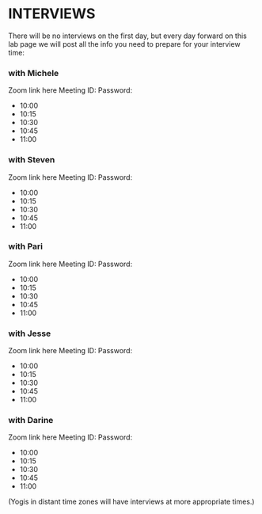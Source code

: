 # INTERVIEWS

There will be no interviews on the first day, but every day forward on this lab page we will post all the info you need to prepare for your interview time:


### with Michele
Zoom link here
Meeting ID:
Password:

- 10:00
- 10:15
- 10:30
- 10:45
- 11:00


### with Steven
Zoom link here
Meeting ID:
Password:

- 10:00
- 10:15
- 10:30
- 10:45
- 11:00

### with Pari
Zoom link here
Meeting ID:
Password:

- 10:00
- 10:15
- 10:30
- 10:45
- 11:00

### with Jesse
Zoom link here
Meeting ID:
Password:

- 10:00
- 10:15
- 10:30
- 10:45
- 11:00

### with Darine
Zoom link here
Meeting ID:
Password:  

- 10:00
- 10:15
- 10:30
- 10:45
- 11:00

(Yogis in distant time zones will have interviews at more appropriate times.)

